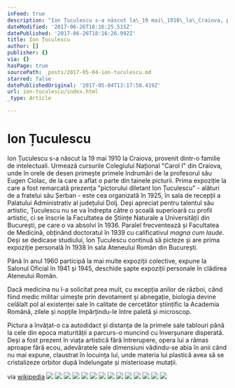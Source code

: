 ```yaml
---
inFeed: true
description: "Ion Țuculescu s-a născut la\_19 mai\_1910\_la\_Craiova, provenit dintr-o familie de intelectuali. Urmează cursurile Colegiului Național \"Carol I\" din Craiova, unde în orele de desen primește primele îndrumări de la profesorul său\_Eugen Ciolac, de la care a aflat o parte din tainele picturii. Prima expoziție la care a fost remarcată prezența \"pictorului diletant Ion Țuculescu\" - alături de a fratelui său Șerban - este cea organizată în\_1925, în sala de recepții a Palatului Administrativ al\_județului Dolj. Deși apreciat pentru talentul său artistic, Țuculescu nu se va îndrepta către o școală superioară cu profil artistic, ci se înscrie la Facultatea de Științe Naturale a\_Universității din București, pe care o va absolvi în\_1936. Paralel frecventează și Facultatea de Medicină, obținând doctoratul în\_1939\_cu calificativul\_magna cum laude. Deși se dedicase studiului, Ion Țuculescu continuă să picteze și are prima expoziție personală în\_1938\_în sala\_Ateneului Român\_din\_București."
dateModified: '2017-06-26T18:16:25.515Z'
datePublished: '2017-06-26T18:16:26.992Z'
title: Ion Țuculescu
author: []
publisher: {}
via: {}
hasPage: true
sourcePath: _posts/2017-05-04-ion-tuculescu.md
starred: false
datePublishedOriginal: '2017-05-04T13:17:58.419Z'
url: ion-tuculescu/index.html
_type: Article

---
```

# Ion Țuculescu

Ion Țuculescu s-a născut la 19 mai 1910 la Craiova, provenit dintr-o familie de intelectuali. Urmează cursurile Colegiului Național "Carol I" din Craiova, unde în orele de desen primește primele îndrumări de la profesorul său Eugen Ciolac, de la care a aflat o parte din tainele picturii. Prima expoziție la care a fost remarcată prezența "pictorului diletant Ion Țuculescu" - alături de a fratelui său Șerban - este cea organizată în 1925, în sala de recepții a Palatului Administrativ al județului Dolj. Deși apreciat pentru talentul său artistic, Țuculescu nu se va îndrepta către o școală superioară cu profil artistic, ci se înscrie la Facultatea de Științe Naturale a Universității din București, pe care o va absolvi în 1936\. Paralel frecventează și Facultatea de Medicină, obținând doctoratul în 1939 cu calificativul _magna cum laude_. Deși se dedicase studiului, Ion Țuculescu continuă să picteze și are prima expoziție personală în 1938 în sala Ateneului Român din București.

Până în anul 1960 participă la mai multe expoziții colective, expune la Salonul Oficial în 1941 și 1945, deschide șapte expoziții personale în clădirea Ateneului Român.

Dacă medicina nu l-a solicitat prea mult, cu excepția anilor de război, când fiind medic militar uimește prin devotament și abnegație, biologia devine celălalt pol al existenței sale în calitate de cercetător științific la Academia Română, zilele și nopțile împărțindu-le între paletă și microscop.

Pictura a învățat-o ca autodidact și distanța de la primele sale tablouri până la cele din epoca maturității a parcurs-o muncind cu înverșunare disperată. Deși a fost prezent în viața artistică fără întrerupere, opera lui a rămas aproape fără ecou, adevăratele sale dimensiuni vădindu-se abia în anii când nu mai expune, claustrat în locuința lui, unde materia lui plastică avea să se cristalizeze orbitor după îndelungate și misterioase mutații.

via [wikipedia][0]
![](https://the-grid-user-content.s3-us-west-2.amazonaws.com/07aa258d-5d6a-4a8d-b9d0-a5c0b85c9970.jpg)
![](https://the-grid-user-content.s3-us-west-2.amazonaws.com/27cf2db3-f571-4579-ad87-3e2ce1c18b1a.jpg)
![](https://the-grid-user-content.s3-us-west-2.amazonaws.com/fb4169ab-b785-447f-bfe1-20bfa05aedf1.jpg)
![](https://the-grid-user-content.s3-us-west-2.amazonaws.com/b05b2858-a583-44fa-837b-6689214b6911.jpg)
![](https://the-grid-user-content.s3-us-west-2.amazonaws.com/f59b71d6-a49b-4c69-aa69-78e39d03a096.jpg)
![](https://the-grid-user-content.s3-us-west-2.amazonaws.com/62064bdb-3614-4cea-87db-766afdcb9e2b.jpg)
![](https://the-grid-user-content.s3-us-west-2.amazonaws.com/dfdaf94a-569a-4f0a-b120-b45f6659bbf0.jpg)
![](https://the-grid-user-content.s3-us-west-2.amazonaws.com/975be7b3-341a-4ddd-8f91-889e5a93e26d.jpg)
![](https://the-grid-user-content.s3-us-west-2.amazonaws.com/7eda8c93-83be-404f-973f-1ca119e2c792.jpg)
![](https://the-grid-user-content.s3-us-west-2.amazonaws.com/c9078704-1643-4336-865c-5b1157223804.jpg)
![](https://the-grid-user-content.s3-us-west-2.amazonaws.com/60128870-3f09-4d1a-89cf-6d751640c547.jpg)
![](https://the-grid-user-content.s3-us-west-2.amazonaws.com/232acfa6-5333-4f3b-81e6-3fc662358c8b.jpg)
![](https://the-grid-user-content.s3-us-west-2.amazonaws.com/58c06a84-a84f-4e76-bd28-07ddde35b08a.jpg)
![](https://the-grid-user-content.s3-us-west-2.amazonaws.com/c5282740-befb-4295-8912-604555ee10ea.jpg)

[0]: https://ro.wikipedia.org/wiki/Ion_%C8%9Auculescu